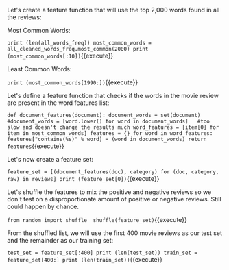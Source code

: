 
Let's create a feature function that will use the top 2,000 words found in all the reviews:

Most Common Words:

`print (len(all_words_freq))
most_common_words = all_cleaned_words_freq.most_common(2000)
print (most_common_words[:10])`{{execute}}

Least Common Words:

`print (most_common_words[1990:])`{{execute}}

Let's define a feature function that checks if the words in the movie review are present in
the word features list:

`
def document_features(document):
    document_words = set(document)
	#document_words = [word.lower() for word in document_words]   #too slow and doesn't change the results much
    word_features = [item[0] for item in most_common_words]
    features = {}
    for word in word_features:
        features["contains(%s)" % word] = (word in document_words)
    return features
	`{{execute}}
    
Let's now create a feature set:

`feature_set = [(document_features(doc), category) for (doc, category, raw) in reviews]
print (feature_set[0])`{{execute}}

Let's shuffle the features to mix the positive and negative reviews
so we don't test on a disproportionate amount of positive or negative reviews. Still could happen by chance.

`from random import shuffle 
shuffle(feature_set)`{{execute}}

From the shuffled list, we will use the first 400 movie reviews as our test set and the remainder as our training set:

`test_set = feature_set[:400]
print (len(test_set))
train_set = feature_set[400:]
print (len(train_set))`{{execute}}

